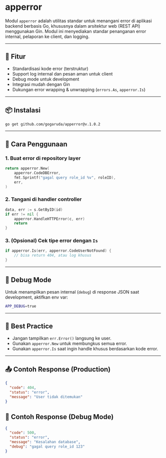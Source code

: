 # apperror

Modul `apperror` adalah utilitas standar untuk menangani error di aplikasi backend berbasis Go, khususnya dalam arsitektur web (REST API) menggunakan Gin. Modul ini menyediakan standar penanganan error internal, pelaporan ke client, dan logging.

---

## 🔧 Fitur

- Standardisasi kode error (terstruktur)
- Support log internal dan pesan aman untuk client
- Debug mode untuk development
- Integrasi mudah dengan Gin
- Dukungan error wrapping & unwrapping (`errors.As`, `apperror.Is`)

---

## 📦 Instalasi

```bash
go get github.com/gogaruda/apperror@v.1.0.2
````
---

## 🚀 Cara Penggunaan

### 1. Buat error di repository layer

```go
return apperror.New(
    apperror.CodeDBError,
    fmt.Sprintf("gagal query role_id %v", roleID),
    err,
)
```

### 2. Tangani di handler controller

```go
data, err := s.GetByID(id)
if err != nil {
    apperror.HandleHTTPError(c, err)
    return
}
```

### 3. (Opsional) Cek tipe error dengan `Is`

```go
if apperror.Is(err, apperror.CodeUserNotFound) {
    // bisa return 404, atau log khusus
}
```

---

## 🐞 Debug Mode

Untuk menampilkan pesan internal (`debug`) di response JSON saat development, aktifkan env var:

```bash
APP_DEBUG=true
```

---

## 🔐 Best Practice

* Jangan tampilkan `err.Error()` langsung ke user.
* Gunakan `apperror.New` untuk membungkus semua error.
* Gunakan `apperror.Is` saat ingin handle khusus berdasarkan kode error.

---

## 📤 Contoh Response (Production)

```json
{
  "code": 404,
  "status": "error",
  "message": "User tidak ditemukan"
}
```

## 🧪 Contoh Response (Debug Mode)

```json
{
  "code": 500,
  "status": "error",
  "message": "Kesalahan database",
  "debug": "gagal query role_id 123"
}
```
